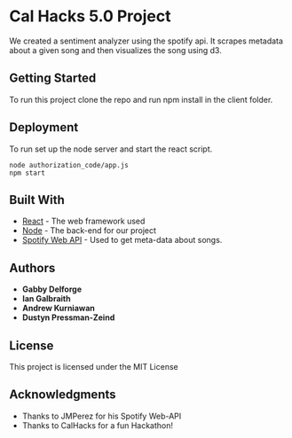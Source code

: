 # Cal Hacks 5.0 Project

We created a sentiment analyzer using the spotify api.  It scrapes metadata about a given song and then visualizes the song using d3.
## Getting Started

To run this project clone the repo and run npm install in the client folder.

## Deployment
To run set up the node server and start the react script.


```
node authorization_code/app.js  
npm start
```

## Built With

* [React](https://reactjs.org/) - The web framework used
* [Node](https://nodejs.org) - The back-end for our project
* [Spotify Web API](https://developer.spotify.com/documentation/web-api/) - Used to get meta-data about songs.


## Authors

* **Gabby Delforge** 
* **Ian Galbraith**  
* **Andrew Kurniawan** 
* **Dustyn Pressman-Zeind** 

## License

This project is licensed under the MIT License

## Acknowledgments

* Thanks to JMPerez for his Spotify Web-API  
* Thanks to CalHacks for a fun Hackathon!
